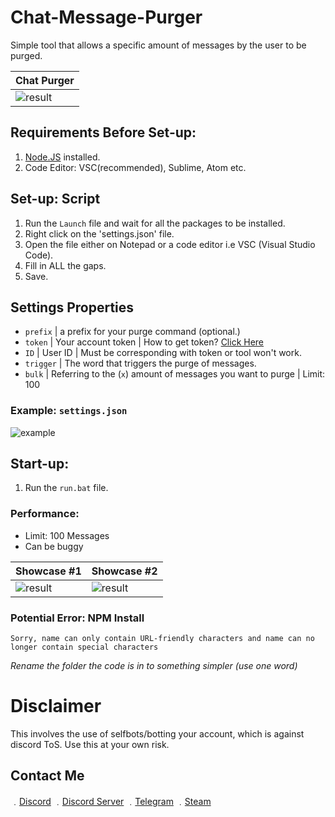 # Chat-Message-Purger
Simple tool that allows a specific amount of messages by the user to be purged.

| Chat Purger | 
| ------------- | 
| ![result](https://media.discordapp.net/attachments/802865338399457280/802865349317361694/unknown.png) |

## Requirements Before Set-up:

1. [Node.JS](https://nodejs.org/en/) installed.
2. Code Editor: VSC(recommended), Sublime, Atom etc.

## Set-up: Script

1. Run the `Launch` file and wait for all the packages to be installed.
1. Right click on the 'settings.json' file.
2. Open the file either on Notepad or a code editor i.e VSC (Visual Studio Code).
3. Fill in ALL the gaps.
4. Save.

## Settings Properties
- `prefix` | a prefix for your purge command (optional.)
- `token`  | Your account token | How to get token? [Click Here](https://www.youtube.com/watch?v=YEgFvgg7ZPI)
- `ID`     | User ID | Must be corresponding with token or tool won't work.
- `trigger` | The word that triggers the purge of messages.
- `bulk`   | Referring to the (`x`) amount of messages you want to purge | Limit: 100

### Example: `settings.json`

![example](https://media.discordapp.net/attachments/802865338399457280/802865750977150976/unknown.png)

## Start-up:

1. Run the `run.bat` file.

### Performance:

* Limit: 100 Messages
* Can be buggy 

| Showcase #1 | Showcase #2|
| ------------- | ------------- | 
| ![result](https://media3.giphy.com/media/WNsN3FL93OZ4jP5Wft/giphy.gif) | ![result](https://media2.giphy.com/media/DDjF6kcyQt4Xp09ku0/giphy.gif)

### Potential Error: NPM Install
```
Sorry, name can only contain URL-friendly characters and name can no longer contain special characters
```

*Rename the folder the code is in to something simpler (use one word)*

# Disclaimer

This involves the use of selfbots/botting your account, which is against discord ToS. Use this at your own risk.

## Contact Me

﹒[Discord](https://discord.com/users/709827684888215582)
﹒[Discord Server](https://discord.gg/E3K3JPysSn)
﹒[Telegram](https://t.me/clairvoyant7teen)
﹒[Steam](https://steamcommunity.com/id/seven777teen/)

